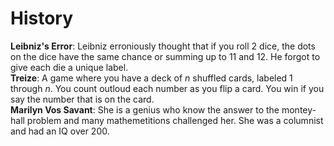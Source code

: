 # History

**Leibniz's Error**: Leibniz erroniously thought that if you roll $2$ dice, the dots on the dice have the same chance or summing up to $11$ and $12$.  He forgot to give each die a unique label.  
**Treize**: A game where you have a deck of $n$ shuffled cards, labeled $1$ through $n$.  You count outloud each number as you flip a card.  You win if you say the number that is on the card.  
**Marilyn Vos Savant**: She is a genius who know the answer to the montey-hall problem and many mathemetitions challenged her.  She was a columnist and had an IQ over 200.  
